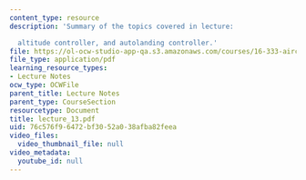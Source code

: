 ```yaml
---
content_type: resource
description: 'Summary of the topics covered in lecture:

  altitude controller, and autolanding controller.'
file: https://ol-ocw-studio-app-qa.s3.amazonaws.com/courses/16-333-aircraft-stability-and-control-fall-2004/76c576f96472bf3052a038afba82feea_lecture_13.pdf
file_type: application/pdf
learning_resource_types:
- Lecture Notes
ocw_type: OCWFile
parent_title: Lecture Notes
parent_type: CourseSection
resourcetype: Document
title: lecture_13.pdf
uid: 76c576f9-6472-bf30-52a0-38afba82feea
video_files:
  video_thumbnail_file: null
video_metadata:
  youtube_id: null
---
```

